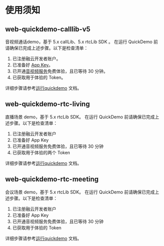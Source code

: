 # 使用须知

## web-quickdemo-calllib-v5
音视频通话demo，基于 5.x callLib、5.x rtcLib SDK 。
在运行 QuickDemo 前请确保已完成上述步骤。以下是检查清单：

1. 已注册融云开发者账户。
2. 已准备好 [App Key](https://developer.rongcloud.cn/app/appkey/fBN8BgUsQsoMjGY2GLxsaw?_sasdk=fMTg0MDMx)。
3. 已开通[音视频服务](https://developer.rongcloud.cn/rtc/rtc/ZBE_DQUeyOsLr4OJ9gkcKg)免费体验，且已等待 30 分钟。
4. 已获取用于体验的 Token。

详细步骤请参考[运行quickdemo](https://doc.rongcloud.cn/call/Web/5.X/quickstart/demo) 文档。

## web-quickdemo-rtc-living
直播场景 demo，基于 5.x rtcLib SDK。
在运行 QuickDemo 前请确保已完成上述步骤。以下是检查清单：

1. 已注册融云开发者账户
2. 已准备好 App Key
3. 已开通音视频服务免费体验，且已等待 30 分钟
4. 已获取用于体验的两个 Token

详细步骤请参考[运行quickdemo](https://doc.rongcloud.cn/live/Web/5.X/quickstart/demo) 文档。

## web-quickdemo-rtc-meeting
会议场景 demo，基于 5.x rtcLib SDK。
在运行 QuickDemo 前请确保已完成上述步骤。以下是检查清单：

1. 已注册融云开发者账户
2. 已准备好 App Key
3. 已开通音视频服务免费体验，且已等待 30 分钟
4. 已获取用于体验的 Token

详细步骤请参考[运行quickdemo](https://doc.rongcloud.cn/meeting/Web/5.X/quickstart/demo) 文档。
